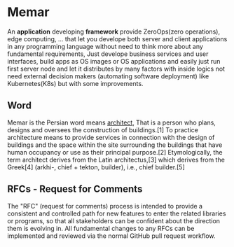 # Memar 
An **application** developing **framework** provide ZeroOps(zero operations), edge computing, ... that let you develope both server and client applications in any programming language without need to think more about any fundamental requirements, Just develope business services and user interfaces, build apps as OS images or OS applications and easily just run first server node and let it distributes by many factors with inside logics not need external decision makers (automating software deployment) like Kubernetes(K8s) but with some improvements.

## Word
Memar is the Persian word means [architect](https://en.wikipedia.org/wiki/Architect), That is a person who plans, designs and oversees the construction of buildings.[1] To practice architecture means to provide services in connection with the design of buildings and the space within the site surrounding the buildings that have human occupancy or use as their principal purpose.[2] Etymologically, the term architect derives from the Latin architectus,[3] which derives from the Greek[4] (arkhi-, chief + tekton, builder), i.e., chief builder.[5]


## RFCs - Request for Comments
The "RFC" (request for comments) process is intended to provide a consistent and controlled path for new features to enter the related libraries or programs, so that all stakeholders can be confident about the direction them is evolving in. All fundamental changes to any RFCs can be implemented and reviewed via the normal GitHub pull request workflow.
